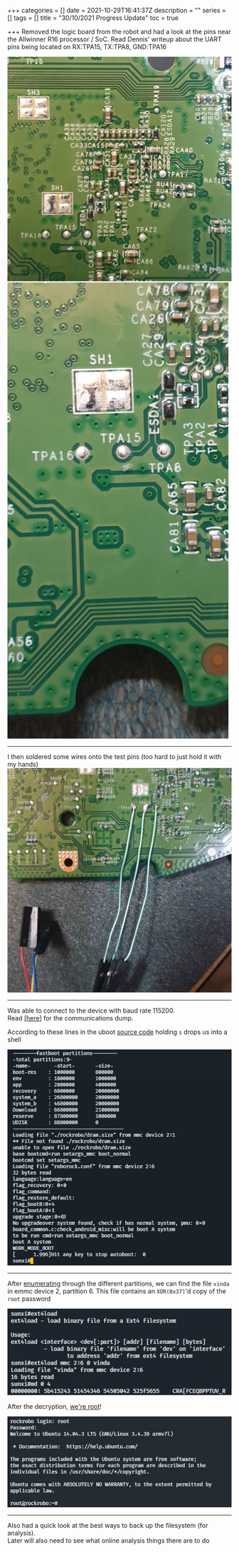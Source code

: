 +++
categories = []
date = 2021-10-29T16:41:37Z
description = ""
series = []
tags = []
title = "30/10/2021 Progress Update"
toc = true

+++
Removed the logic board from the robot and had a look at the pins near the Allwinner R16 processor / SoC. Read Dennis' writeup about the UART pins being located on RX:TPA15, TX:TPA8, GND:TPA16

![](/uploads/20211029-20211030_022010.jpg)  ![](/uploads/20211029-20211030_021616.jpg)

***

I then soldered some wires onto the test pins (too hard to just hold it with my hands)![](/uploads/20211029-20211030_025959.jpg)

***

Was able to connect to the device with baud rate 115200.  
Read [\[here\]](/uart-preboot-communications/) for the communications dump.

According to these lines in the uboot [source code](https://github.com/allwinner-zh/bootloader/blob/master/u-boot-2011.09/board/sunxi/board_common.c#L843-L847) holding `s` drops us into a shell

![](/uploads/20211029-snipaste_2021-10-30_03-06-33.jpg)

***

After [enumerating](/uart-preboot-communications/) through the different partitions, we can find the file `vinda` in emmc device 2, partition 6. This file contains an `XOR(0x37)`'d copy of the `root` password

![](/uploads/20211029-snipaste_2021-10-30_03-24-41.jpg)

After the decryption, [we're root](../i-am-root)!

![](/uploads/20211029-snipaste_2021-10-30_03-26-11.jpg)

***

Also had a quick look at the best ways to back up the filesystem (for analysis).  
Later will also need to see what online analysis things there are to do